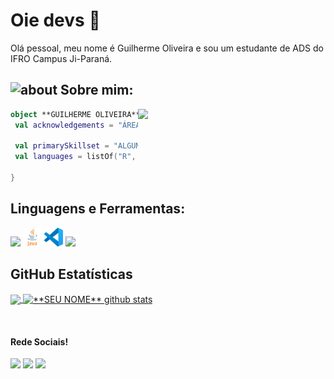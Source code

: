# Oie devs 👋

Olá pessoal, meu nome é Guilherme Oliveira e sou um estudante de ADS do IFRO Campus Ji-Paraná.

## <img width="35" alt="about" src="https://raw.github.com/elizarov/elizarov/master/about.png"> Sobre mim:

<img align="right" width="300" src="https://i2.wp.com/allhtaccess.info/wp-content/uploads/2018/03/programming.gif?fit=1281%2C716&ssl=1" />

```kotlin
object **GUILHERME OLIVEIRA** {
 val acknowledgements = "ÁREA DE CONHECIMENTO"
 
 val primarySkillset = "ALGUMAS HABILIDADES"
 val languages = listOf("R", "CSharp", "Java") 

}
```

## Linguagens e Ferramentas:

<code><img height="30" src="https://cdn.jsdelivr.net/gh/devicons/devicon/icons/csharp/csharp-original.svg" /></code>
<code><img height="30" src="https://raw.githubusercontent.com/github/explore/80688e429a7d4ef2fca1e82350fe8e3517d3494d/topics/java/java.png"></code>
<code><img height="30" src="https://raw.githubusercontent.com/github/explore/80688e429a7d4ef2fca1e82350fe8e3517d3494d/topics/visual-studio-code/visual-studio-code.png"></code>
<code><img height="30" src="https://cdn.jsdelivr.net/gh/devicons/devicon/icons/rstudio/rstudio-original.svg" /></code>

## **GitHub Estatísticas**

<a href="https://github.com/Gurupreet">
  <img align="center" src="https://github-readme-stats.vercel.app/api/top-langs/?username=guilherme-oliveira-dev&theme=dark&hide_langs_below=1" />
</a>

<a href="https://github.com/Gurupreet">
 <img align="center" src="https://github-readme-stats.vercel.app/api?username=guilherme-oliveira-dev&show_icons=true&theme=dark&line_height=27" alt="**SEU NOME** github stats"/>
</a>

[website]: https://codedev.ga/
[twitter]: https://twitter.com/SEUTWITTER
[youtube]: https://www.youtube.com/user/SEUYOUTUBE/
[instagram]: https://www.instagram.com/SEUINSTAGRAM/
[linkedin]: https://www.linkedin.com/in/SEULINKEDIN/
<br>

#### Rede Sociais!

<a href="mailto=gui321guilherme@gmail.com
"><img width="40" src="https://user-images.githubusercontent.com/116320626/197085004-f6f3d3b4-205d-4539-bd2b-77b3d19c6824.png"></a>
<a href="https://www.linkedin.com/in/guilherme-do-carmo-487978247/"><img width="40" src="https://user-images.githubusercontent.com/116320626/197084635-d16e2f8c-1976-4cc9-9b17-b99d99a81638.png"></a>
<a href="https://www.instagram.com/guilherme_oliveira43/"><img width="40" src="https://user-images.githubusercontent.com/116320626/197085397-1bd2610f-106f-4041-a3e6-79aa6ef872d5.png"></a>
